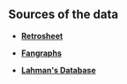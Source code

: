 ## Sources of the data

- **[Retrosheet](https://www.retrosheet.org)**
  
- **[Fangraphs](https://www.fangraphs.com)**
  
- **[Lahman's Database](http://www.seanlahman.com/baseball-archive/statistics/)**
